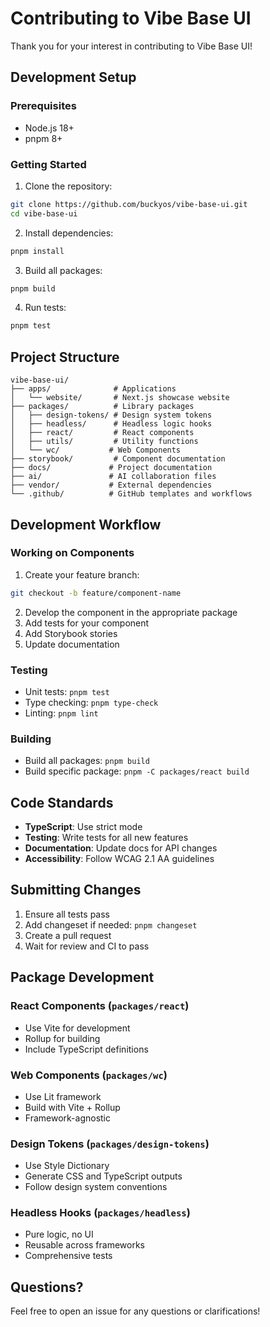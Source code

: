 # Contributing to Vibe Base UI

Thank you for your interest in contributing to Vibe Base UI!

## Development Setup

### Prerequisites

- Node.js 18+ 
- pnpm 8+

### Getting Started

1. Clone the repository:
```bash
git clone https://github.com/buckyos/vibe-base-ui.git
cd vibe-base-ui
```

2. Install dependencies:
```bash
pnpm install
```

3. Build all packages:
```bash
pnpm build
```

4. Run tests:
```bash
pnpm test
```

## Project Structure

```
vibe-base-ui/
├── apps/              # Applications
│   └── website/       # Next.js showcase website
├── packages/          # Library packages
│   ├── design-tokens/ # Design system tokens
│   ├── headless/      # Headless logic hooks
│   ├── react/         # React components
│   ├── utils/         # Utility functions
│   └── wc/           # Web Components
├── storybook/         # Component documentation
├── docs/             # Project documentation
├── ai/               # AI collaboration files
├── vendor/           # External dependencies
└── .github/          # GitHub templates and workflows
```

## Development Workflow

### Working on Components

1. Create your feature branch:
```bash
git checkout -b feature/component-name
```

2. Develop the component in the appropriate package
3. Add tests for your component
4. Add Storybook stories
5. Update documentation

### Testing

- Unit tests: `pnpm test`
- Type checking: `pnpm type-check`
- Linting: `pnpm lint`

### Building

- Build all packages: `pnpm build`
- Build specific package: `pnpm -C packages/react build`

## Code Standards

- **TypeScript**: Use strict mode
- **Testing**: Write tests for all new features
- **Documentation**: Update docs for API changes
- **Accessibility**: Follow WCAG 2.1 AA guidelines

## Submitting Changes

1. Ensure all tests pass
2. Add changeset if needed: `pnpm changeset`
3. Create a pull request
4. Wait for review and CI to pass

## Package Development

### React Components (`packages/react`)
- Use Vite for development
- Rollup for building
- Include TypeScript definitions

### Web Components (`packages/wc`)
- Use Lit framework
- Build with Vite + Rollup
- Framework-agnostic

### Design Tokens (`packages/design-tokens`)
- Use Style Dictionary
- Generate CSS and TypeScript outputs
- Follow design system conventions

### Headless Hooks (`packages/headless`)
- Pure logic, no UI
- Reusable across frameworks
- Comprehensive tests

## Questions?

Feel free to open an issue for any questions or clarifications!